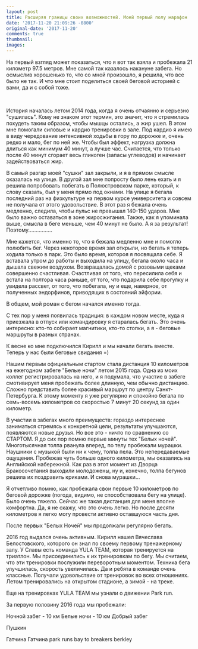```yaml
---
layout: post
title: Расширяя границы своих возможностей. Моей первый полу марафон
date: '2017-11-20 21:09:26 -0800'
original-date: '2017-11-20'
comments: true
thumbnail:
images:
---
```


На первый взгляд может показаться, что я вот так взяла и пробежала 21 километр 97.5 метров. Мне самой так казалось накануне забега. Но осмыслив хорошенько то, что со мной произошло, я решила, что все было не так. И что мне стоит поделиться своей беговой историей с вами, да и с собой тоже.

<!--separate--> 

История началась летом 2014 года, когда я очень отчаянно и серьезно "сушилась". Кому не знаком этот термин, это значит, что я стремилась похудеть таким образом, чтобы мышцы остались, а жир ушел. В этом мне помогали силовые и кардио тренировки в зале. Под кардио я имею в виду чередование интенсивной ходьбы в гору по дорожке и, очень редко и мало, бег по ней же. Чтобы был эффект, нагрузка должна длиться как минимум 40 минут, а лучше час. Считается, что только после 40 минут сгорает весь гликоген (запасы углеводов) и начинает задействоваться жир.

В самый разгар моей "сушки" зал закрыли, и я в прямом смысле оказалась на улице. В другой зал мне попросту было лень ехать и я решила попробовать побегать в Полюстровском парке, который, к слову сказать, был у меня прямо под окнами. На улице я бегала последний раз на физкультуре на первом курсе университета и совсем не получала от этого удовольствие.
В этот раз я бежала очень медленно, следила, чтобы пульс не превышал 140-150 ударов. Мне было важно оставаться в зоне жиросжигания. Также, как я упоминала выше, смысла в беге меньше, чем 40 минут не было. А я за результат! Поэтому................

Мне кажется, что именно то, что я бежала медленно мне и помогло полюбить бег. Через некоторое время зал открыли, но бегать я теперь ходила только в парк. Это было время, котороя я посвящала себе. Я вставала утром до работы и выходила на улицу, бегала около часа и дышала свежим воздухом. Возвращалась домой с розовыми щеками совершенно счастливая. Счастливая от того, что пересилила себя и встала на полтора часа раньше, от того, что подарила себе прогулку и увидела рассвет, от того, что побегала, ну и еще, наверное, от полученных эндорфинов, приводящих в состояний эйфории.

В общем, мой роман с бегом начался именно тогда.

С тех пор у меня появилась традиция: в каждом новом месте, куда я приезжала в отпуск или командировку я старалась бегать. Это очень интересно: кто-то собирает магнитики, кто-то стопки, а я - беговые маршруты в разных странах.

К весне ко мне подключился Кирилл и мы начали бегать вместе. Теперь у нас были беговые свидания =)

Нашим первым официальным стартом стала дистанция 10 километров на ежегодном забеге "Белые ночи" летом 2015 года. Одна из моих коллег регистрировалась на него, и я подумала, что участие в забеге смотивирует меня пробежать более длинную, чем обычно дистанцию. Сложно представить более красивый маршрут по центру Санкт-Петербурга. К этому моменту я уже регулярно и спокойно бегала по семь-восемь километров со скоростью 7 минут 20 секунд за один километр.

В участии в забегах много преимуществ: гораздо интереснее заниматься стремясь к конкретной цели, результаты улучшаются, появляются новые друзья. Но все это - ничто по сравнению со СТАРТОМ. Я до сих пор помню первые минуты тех "Белых ночей". Многотысячная толпа рванула вперед, по телу пробежали мурашки. Наушники с музыкой были ни к чему, толпа пела. Это непередаваемые ощущения. Пробежав чуть больше одного километра, мы оказались на Английской набережной. Как раз в этот момент из Дворца Бракосочетания выходили молодожены, ну и, конечно, толпа бегунов решила их поздравить криками. И снова мурашки...

Я отчетливо помню, как пробежала свои первые 10 километров по беговой дорожке (погода, видимо, не способствовала бегу на улице). Было очень тяжело. Сейчас же такая дистанция для меня вполне комфортна. Да, я не скажу, что это очень легко. Но после десяти километров я легко могу провести активно оставшуюся часть дня.

После первых "Белых Ночей" мы продолжали регулярно бегать.

2016 год выдался очень активным. Кирилл нашел Вячеслава Белостовского, которого он знал по своему первому тренажерному залу. У Славы есть команда YULA TEAM, которая тренируется на триатлон. Мы присоединились к их тренировкам по бегу. Мы считаем, что эти тренировки послужили переворотным моментом. Техника бега улучшилась, скорость увеличилась. Да и ребята в команде очень классные. Получали удовольствие от тренировок во всех отношениях. Летом тренировались на открытом стадионе, а зимой - на треке.

Еще на тренировках YULA TEAM мы узнали о движении Park run.


За первую половину 2016 года мы пробежали:

Ночной забег - 10 км
Белые ночи - 10 км
Добрый забег

Пушкин

Гатчина
Гатчина
park runs
bay to breakers
berkley










<!--{% include image src="" %}-->
